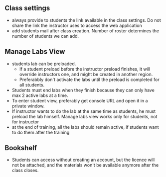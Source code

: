 ## Class settings

* always provide to students the link available in the class settings. Do not share the link the instructor uses to access the web application
* add students mail after class creation. Number of roster determines the number of students we can add.

## Manage Labs View

* students lab can be preloaded. 
  * If a student preload before the instructor preload finishes, it will override instructors one, and might be created in another region. 
  * Preferabbly don't activate the labs until the preload is completed for all students.
* Students must end labs when they finish because they can only have max 2 active labs at a time.
* To enter student view, preferably get console URL and open it in a private window. 
* If instructor wants to do the lab at the same time as students, he must preload the lab himself. Manage labs view works only for students, not for instructor 
* at the end of training, all the labs should remain active, if students want to do them after the training

## Bookshelf 

* Students can access without creating an account, but the licence will not be attached, and the materials won't be available anymore after the class closes.